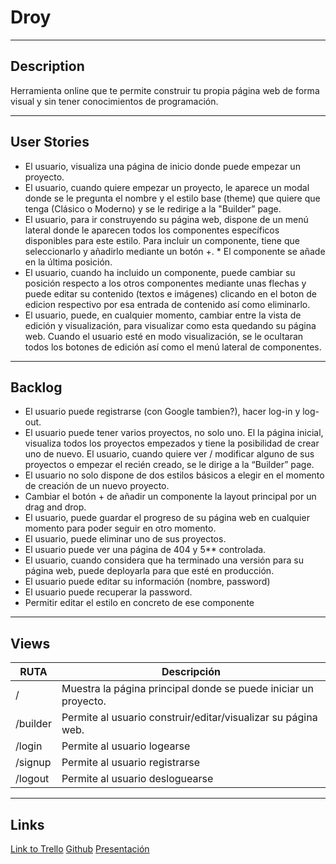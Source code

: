 # Droy

* * *

## Description 

Herramienta online que te permite construir tu propia página web de forma visual y sin tener conocimientos de programación.

* * *

## User Stories 

* El usuario, visualiza una página de inicio donde puede empezar un proyecto.
* El usuario, cuando quiere empezar un proyecto, le aparece un modal donde se le pregunta el nombre y el estilo base (theme) que quiere que tenga (Clásico o Moderno) y se le redirige a la "Builder” page.
* El usuario, para ir construyendo su página web, dispone de un menú lateral donde le aparecen todos los componentes específicos disponibles para este estilo. Para incluir un componente, tiene que seleccionarlo y añadirlo mediante un botón +. * El componente se añade en la última posición.
* El usuario, cuando ha incluido un componente, puede cambiar su posición respecto a los otros componentes mediante unas flechas  y puede editar su contenido (textos e imágenes) clicando en el boton de edicion respectivo por esa entrada de contenido así como eliminarlo.
* El usuario, puede, en cualquier momento, cambiar entre la vista de edición y visualización, para visualizar como esta quedando su página web. Cuando el usuario esté en modo visualización, se le ocultaran todos los botones de edición así como el menú lateral de componentes.

* * *

## Backlog 

* El usuario puede registrarse (con Google tambien?), hacer log-in y log-out.
* El usuario puede tener varios proyectos, no solo uno. El la página inicial, visualiza todos los proyectos empezados y tiene la posibilidad de crear uno de nuevo. El usuario, cuando quiere ver / modificar alguno de sus proyectos o empezar el recién creado, se le dirige a la “Builder” page.
* El usuario no solo dispone de dos estilos básicos a elegir en el momento de creación de un nuevo proyecto.
* Cambiar el botón + de añadir un componente la layout principal por un drag and drop.
* El usuario, puede guardar el progreso de su página web en cualquier momento para poder seguir en otro momento.
* El usuario, puede eliminar uno de sus proyectos.
* El usuario puede ver una página de 404 y 5** controlada.
* El usuario, cuando considera que ha terminado una versión para su página web, puede deployarla para que esté en producción.
* El usuario puede editar su información (nombre, password)
* El usuario puede recuperar la password.
* Permitir editar el estilo en concreto de ese componente

* * *

## Views 

| RUTA | Descripción |
| -- | -- |
| / | Muestra la página principal donde se puede iniciar un proyecto. | 
| /builder | Permite al usuario construir/editar/visualizar su página web. |
| /login | Permite al usuario logearse |
| /signup | Permite al usuario registrarse | 
| /logout | Permite al usuario desloguearse | 


* * *

## Links

[Link to Trello](https://trello.com/b/Krfo4Qp5/droy)
[Github](https://github.com/marcmnc7/droy)
[Presentación](https://docs.google.com/presentation/d/1uFGmgLAgxeSe85KBZDAyAb9DgJ9LqC1k4Wlm6_MQMug/edit#slide=id.p)








